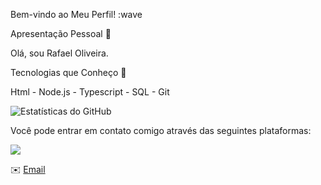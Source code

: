 Bem-vindo ao Meu Perfil! :wave

Apresentação Pessoal :star2:

Olá, sou Rafael Oliveira. 

Tecnologias que Conheço :rocket:

Html - Node.js - Typescript - SQL - Git


![Estatísticas do GitHub](https://github-readme-stats.vercel.app/api/top-langs/?username=RafaelOliveira71&layout=compact)

Você pode entrar em contato comigo através das seguintes plataformas:

[<img src="https://img.shields.io/badge/LinkedIn-Profile-blue?style=flat&logo=linkedin&labelColor=blue">](https://www.linkedin.com/in/rafaeloliveira71/)
 
✉️ [Email](mailto:rafanouses@gmail.com)
 
